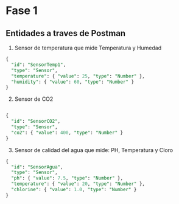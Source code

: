 # Fase 1

## Entidades a traves de Postman
1. Sensor de temperatura que mide Temperatura y Humedad
```sql
{
  "id": "SensorTemp1",
  "type": "Sensor",
  "temperature": { "value": 25, "type": "Number" },
  "humidity": { "value": 60, "type": "Number" }
}
```

2. Sensor de CO2
```sql

{
  "id": "SensorCO2",
  "type": "Sensor",
  "co2": { "value": 400, "type": "Number" }
}
```

3. Sensor de calidad del agua que mide: PH, Temperatura y Cloro
```sql
{
  "id": "SensorAgua",
  "type": "Sensor",
  "ph": { "value": 7.5, "type": "Number" },
  "temperature": { "value": 20, "type": "Number" },
  "chlorine": { "value": 1.0, "type": "Number" }
}
```
